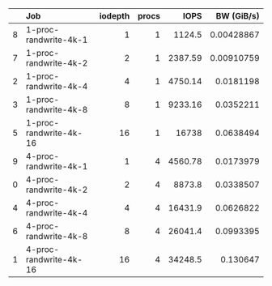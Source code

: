 |    | Job                    |   iodepth |   procs |     IOPS |   BW (GiB/s) |
|---:|:-----------------------|----------:|--------:|---------:|-------------:|
|  8 | 1-proc-randwrite-4k-1  |         1 |       1 |  1124.5  |   0.00428867 |
|  7 | 1-proc-randwrite-4k-2  |         2 |       1 |  2387.59 |   0.00910759 |
|  2 | 1-proc-randwrite-4k-4  |         4 |       1 |  4750.14 |   0.0181198  |
|  3 | 1-proc-randwrite-4k-8  |         8 |       1 |  9233.16 |   0.0352211  |
|  5 | 1-proc-randwrite-4k-16 |        16 |       1 | 16738    |   0.0638494  |
|  9 | 4-proc-randwrite-4k-1  |         1 |       4 |  4560.78 |   0.0173979  |
|  0 | 4-proc-randwrite-4k-2  |         2 |       4 |  8873.8  |   0.0338507  |
|  4 | 4-proc-randwrite-4k-4  |         4 |       4 | 16431.9  |   0.0626822  |
|  6 | 4-proc-randwrite-4k-8  |         8 |       4 | 26041.4  |   0.0993395  |
|  1 | 4-proc-randwrite-4k-16 |        16 |       4 | 34248.5  |   0.130647   |